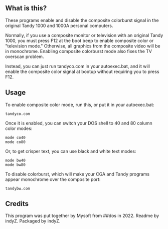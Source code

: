 
## What is this?

These programs enable and disable the composite colorburst signal in the original Tandy 1000 and 1000A personal computers.

Normally, if you use a composite monitor or television with an original Tandy 1000, you must press F12 at the boot beep to enable composite color or "television mode." Otherwise, all graphics from the composite video will be in monochrome. Enabling composite colorburst mode also fixes the TV overscan problem.

Instead, you can just run tandyco.com in your autoexec.bat, and it will enable the composite color signal at bootup without requiring you to press F12.

## Usage

To enable composite color mode, run this, or put it in your autoexec.bat:

    tandyco.com

Once it is enabled, you can switch your DOS shell to 40 and 80 column color modes:

    mode co40
    mode co80

Or, to get crisper text, you can use black and white text modes:

    mode bw40
    mode bw80

To disable colorburst, which will make your CGA and Tandy programs appear monochrome over the composite port:

    tandybw.com

## Credits

This program was put together by Mysoft from ##dos in 2022. Readme by indyZ. Packaged by indyZ.


